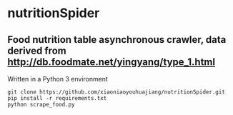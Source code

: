 # nutritionSpider
Food nutrition table asynchronous crawler, data derived from http://db.foodmate.net/yingyang/type_1.html
---

Written in a Python 3 environment

```shell
git clone https://github.com/xiaoniaoyouhuajiang/nutritionSpider.git
pip install -r requirements.txt
python scrape_food.py
```

